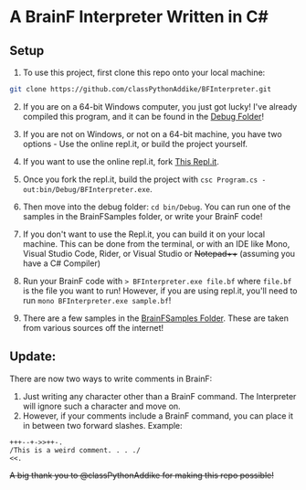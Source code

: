 ﻿# A BrainF Interpreter Written in C#

## Setup

1. To use this project, first clone this repo onto your local machine:
```sh
git clone https://github.com/classPythonAddike/BFInterpreter.git
```
2. If you are on a 64-bit Windows computer, you just got lucky! I've already compiled this program, and it can be found in the [Debug Folder](https://github.com/classPythonAddike/BFInterpreter/tree/master/bin/Debug)!
3. If you are not on Windows, or not on a 64-bit machine, you have two options - Use the online repl.it, or build the project yourself.
4. If you want to use the online repl.it, fork [This Repl.it](https://repl.it/@PythonAddictCla/BFInterpreter#ReadMe.md).
5. Once you fork the repl.it, build the project with `csc Program.cs -out:bin/Debug/BFInterpreter.exe`.
6. Then move into the debug folder: `cd bin/Debug`. You can run one of the samples in the BrainFSamples folder, or write your BrainF code!
7. If you don't want to use the Repl.it, you can build it on your local machine. This can be done from the terminal, or with an IDE like Mono, Visual Studio Code, Rider, or Visual Studio or ~~Notepad++~~ (assuming you have a C# Compiler)

7. Run your BrainF code with `> BFInterpreter.exe file.bf` where `file.bf` is the file you want to run! However, if you are using repl.it, you'll need to run `mono BFInterpreter.exe sample.bf`!
8. There are a few samples in the [BrainFSamples Folder](https://github.com/classPythonAddike/BFInterpreter/tree/master/bin/Debug/BrainFSamples). These are taken from various sources off the internet!

## Update:
There are now two ways to write comments in BrainF:
1. Just writing any character other than a BrainF command. The Interpreter will ignore such a character and move on.
2. However, if your comments include a BrainF command, you can place it in between two forward slashes. Example:
```bf
+++--+->>++-.
/This is a weird comment. . . ./
<<.
```

~~A big thank you to @classPythonAddike for making this repo possible!~~
